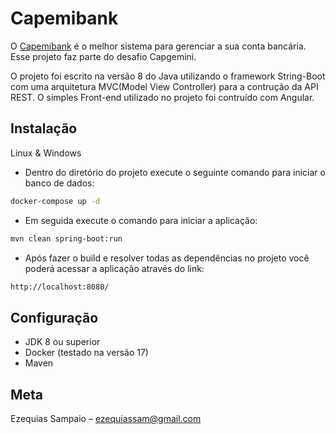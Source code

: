# Capemibank

O [Capemibank](/#) é o melhor sistema para gerenciar a sua conta bancária. Esse projeto faz parte do desafio Capgemini. 

O projeto foi escrito na versão 8 do Java utilizando o framework String-Boot com uma arquitetura MVC(Model View Controller) para a contrução da API REST. O simples Front-end utilizado no projeto foi contruído com Angular. 

## Instalação
Linux & Windows
- Dentro do diretório do projeto execute o seguinte comando para iniciar o banco de dados:
```sh
docker-compose up -d
```
- Em seguida execute o comando para iniciar a aplicação:
```sh
mvn clean spring-boot:run
```
- Após fazer o build e resolver todas as dependências no projeto você poderá acessar a aplicação através do link:
```sh
http://localhost:8080/
```
## Configuração
- JDK 8 ou superior
- Docker (testado na versão 17)
- Maven

## Meta
Ezequias Sampaio – ezequiassam@gmail.com

